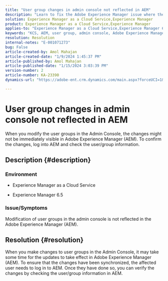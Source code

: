 ```yaml
---
title: "User group changes in admin console not reflected in AEM"
description: "Learn to fix the Adobe Experience Manager issue where the user group changes in admin console are not reflected in AEM. Check the user/group information."
solution: Experience Manager as a Cloud Service,Experience Manager
product: Experience Manager as a Cloud Service,Experience Manager
applies-to: "Experience Manager as a Cloud Service,Experience Manager 6.5"
keywords: "KCS, AEM, user group, admin console, Adobe Experience Manager, AEM 6.5"
resolution: Resolution
internal-notes: "E-001071273"
bug: False
article-created-by: Amol Mahajan
article-created-date: "1/9/2024 1:45:37 PM"
article-published-by: Amol Mahajan
article-published-date: "1/15/2024 3:03:39 PM"
version-number: 2
article-number: KA-23390
dynamics-url: "https://adobe-ent.crm.dynamics.com/main.aspx?forceUCI=1&pagetype=entityrecord&etn=knowledgearticle&id=f4520c5a-f5ae-ee11-a569-6045bd006268"

---
```

# User group changes in admin console not reflected in AEM


When you modify the user groups in the Admin Console, the changes might not be immediately visible in Adobe Experience Manager (AEM). To confirm the changes, log into AEM and check the user/group information.

## Description {#description}


### <b>Environment</b>

- Experience Manager as a Cloud Service


- Experience Manager 6.5




### <b>Issue/Symptoms</b>

Modification of user groups in the admin console is not reflected in the Adobe Experience Manager (AEM).


## Resolution {#resolution}


When you make changes to user groups in the Admin Console, it may take some time for the updates to take effect in Adobe Experience Manager (AEM). To ensure that the changes have been synchronized, the affected user needs to log in to AEM. Once they have done so, you can verify the changes by checking the user/group information in AEM.
